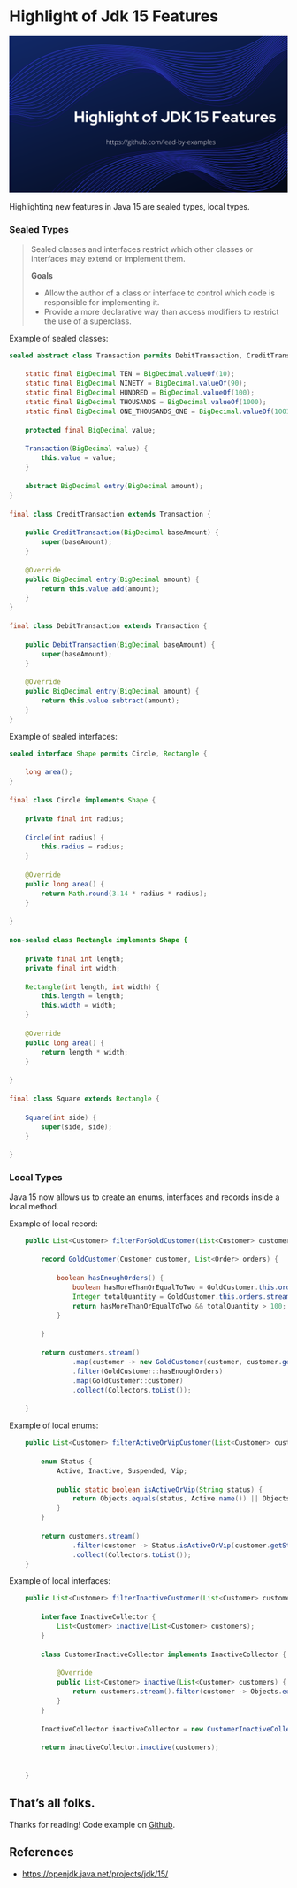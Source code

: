 # Highlight of Jdk 15 Features

![Highlight of Jdk 15 Features](Highlight%20of%20JDK%2015%20Features.png)

Highlighting new features in Java 15 are sealed types, local types.

### Sealed Types

> Sealed classes and interfaces restrict which other classes or interfaces may extend or implement them.
>  
>  **Goals**
>  - Allow the author of a class or interface to control which code is responsible for implementing it.
>  - Provide a more declarative way than access modifiers to restrict the use of a superclass.
>

Example of sealed classes:

```java
sealed abstract class Transaction permits DebitTransaction, CreditTransaction {

    static final BigDecimal TEN = BigDecimal.valueOf(10);
    static final BigDecimal NINETY = BigDecimal.valueOf(90);
    static final BigDecimal HUNDRED = BigDecimal.valueOf(100);
    static final BigDecimal THOUSANDS = BigDecimal.valueOf(1000);
    static final BigDecimal ONE_THOUSANDS_ONE = BigDecimal.valueOf(1001);

    protected final BigDecimal value;

    Transaction(BigDecimal value) {
        this.value = value;
    }

    abstract BigDecimal entry(BigDecimal amount);
}

final class CreditTransaction extends Transaction {

    public CreditTransaction(BigDecimal baseAmount) {
        super(baseAmount);
    }

    @Override
    public BigDecimal entry(BigDecimal amount) {
        return this.value.add(amount);
    }
}

final class DebitTransaction extends Transaction {

    public DebitTransaction(BigDecimal baseAmount) {
        super(baseAmount);
    }

    @Override
    public BigDecimal entry(BigDecimal amount) {
        return this.value.subtract(amount);
    }
}

```

Example of sealed interfaces:

```java
sealed interface Shape permits Circle, Rectangle {

    long area();
}

final class Circle implements Shape {

    private final int radius;

    Circle(int radius) {
        this.radius = radius;
    }

    @Override
    public long area() {
        return Math.round(3.14 * radius * radius);
    }

}

non-sealed class Rectangle implements Shape {

    private final int length;
    private final int width;

    Rectangle(int length, int width) {
        this.length = length;
        this.width = width;
    }

    @Override
    public long area() {
        return length * width;
    }

}

final class Square extends Rectangle {

    Square(int side) {
        super(side, side);
    }

}
```

### Local Types

Java 15 now allows us to create an enums, interfaces and records inside a local method.

Example of local record:

```java
    public List<Customer> filterForGoldCustomer(List<Customer> customers) {

        record GoldCustomer(Customer customer, List<Order> orders) {

            boolean hasEnoughOrders() {
                boolean hasMoreThanOrEqualToTwo = GoldCustomer.this.orders.size() >= 2;
                Integer totalQuantity = GoldCustomer.this.orders.stream().map(Order::getQuantity).reduce(0, Integer::sum);
                return hasMoreThanOrEqualToTwo && totalQuantity > 100;
            }

        }

        return customers.stream()
                .map(customer -> new GoldCustomer(customer, customer.getOrders()))
                .filter(GoldCustomer::hasEnoughOrders)
                .map(GoldCustomer::customer)
                .collect(Collectors.toList());

    }
```

Example of local enums:

```java
    public List<Customer> filterActiveOrVipCustomer(List<Customer> customers) {

        enum Status {
            Active, Inactive, Suspended, Vip;

            public static boolean isActiveOrVip(String status) {
                return Objects.equals(status, Active.name()) || Objects.equals(status, Vip.name());
            }
        }

        return customers.stream()
                .filter(customer -> Status.isActiveOrVip(customer.getStatus()))
                .collect(Collectors.toList());
    }
```

Example of local interfaces:

```java
    public List<Customer> filterInactiveCustomer(List<Customer> customers) {

        interface InactiveCollector {
            List<Customer> inactive(List<Customer> customers);
        }

        class CustomerInactiveCollector implements InactiveCollector {

            @Override
            public List<Customer> inactive(List<Customer> customers) {
                return customers.stream().filter(customer -> Objects.equals(customer.getStatus(), "Inactive")).collect(Collectors.toList());
            }
        }

        InactiveCollector inactiveCollector = new CustomerInactiveCollector();

        return inactiveCollector.inactive(customers);


    }
```

## That’s all folks.
Thanks for reading! Code example on [Github](https://github.com/lead-by-examples/jdk-15-features).

## References
- https://openjdk.java.net/projects/jdk/15/
